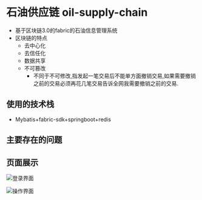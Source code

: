 # 石油供应链  oil-supply-chain
* 基于区块链3.0的fabric的石油信息管理系统
* 区块链的特点
  * 去中心化
  * 去信任化
  * 数据共享
  * 不可篡改
     *  不同于不可修改,指发起一笔交易后不能单方面撤销交易,如果需要撤销之前的交易必须再花几笔交易告诉全网我需要撤销之前的交易.
## 使用的技术栈
* Mybatis+fabric-sdk+springboot+redis

## 主要存在的问题


## 页面展示
![登录界面](https://github.com/Panghu98/oil-supply-chain/blob/master/src/main/resources/picture/%E5%9B%BE%E7%89%871.png)

![操作界面](https://github.com/Panghu98/oil-supply-chain/blob/master/src/main/resources/picture/%E5%9B%BE%E7%89%873.png)


